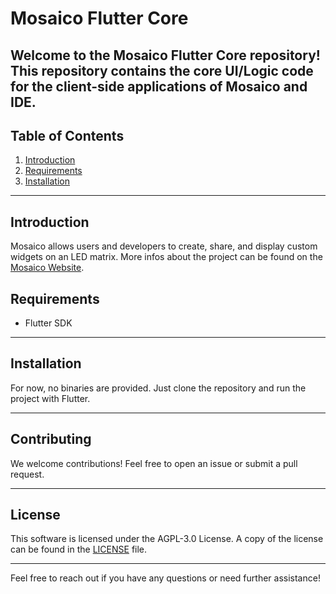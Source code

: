 # Mosaico Flutter Core


Welcome to the Mosaico Flutter Core repository! 
This repository contains the core UI/Logic code for the client-side applications of Mosaico and IDE.
---

## Table of Contents

1. [Introduction](#introduction)
2. [Requirements](#requirements)
3. [Installation](#installation)
---

## Introduction
Mosaico allows users and developers to create, share, and display custom widgets on an LED matrix.
More infos about the project can be found on the [Mosaico Website](https://mosaico.murkrowdev.org).


## Requirements
- Flutter SDK

---

## Installation
For now, no binaries are provided. Just clone the repository and run the project with Flutter.

---

## Contributing

We welcome contributions! Feel free to open an issue or submit a pull request.

---

## License

This software is licensed under the AGPL-3.0 License. A copy of the license can be found in the [LICENSE](./LICENSE) file.

---

Feel free to reach out if you have any questions or need further assistance!